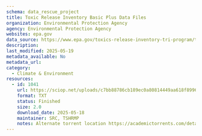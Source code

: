 ```yaml
---
schema: data_rescue_project 
title: Toxic Release Inventory Basic Plus Data Files
organization: Environmental Protection Agency
agency: Environmental Protection Agency
websites: epa.gov
data_source: https://www.epa.gov/toxics-release-inventory-tri-program/tri-basic-plus-data-files-calendar-years-1987-present
description: 
last_modified: 2025-05-19
metadata_available: No
metadata_url: 
category:
  - Climate & Environment 
resources:
  - id: 1041
    url: https://sciop.net/uploads/c7bb88786cb189ec0a80814449aa618f8996fba4
    format: TXT
    status: Finished
    size: 2.0
    download_date: 2025-05-18
    maintainer: SRC, TSHRMP
    notes: Alternate torrent location https://academictorrents.com/details/c7bb88786cb189ec0a80814449aa618f8996fba4
---
```

